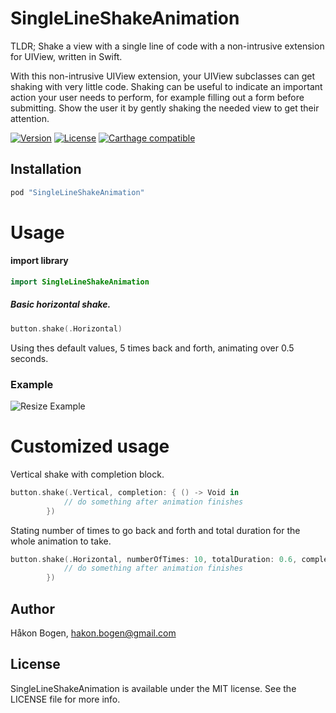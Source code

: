 # SingleLineShakeAnimation
TLDR; Shake a view with a single line of code with a non-intrusive extension for UIView, written in Swift.

With this non-intrusive UIView extension, your UIView subclasses can get shaking with very little code.
Shaking can be useful to indicate an important action your user needs to perform, for example filling out a form before submitting. Show the user it by gently shaking the needed view to get their attention.

[![Version](https://img.shields.io/cocoapods/v/SingleLineShakeAnimation.svg?style=flat)](http://cocoadocs.org/docsets/SingleLineShakeAnimation)
[![License](https://img.shields.io/cocoapods/l/SingleLineShakeAnimation.svg?style=flat)](http://cocoadocs.org/docsets/SingleLineShakeAnimation)
[![Carthage compatible](https://img.shields.io/badge/Carthage-compatible-4BC51D.svg?style=flat)](https://github.com/haaakon/SingleLineShakeAnimation)

## Installation
```ruby
pod "SingleLineShakeAnimation"
```

Usage
=====
#### import library 
```swift
import SingleLineShakeAnimation
```

##### Basic horizontal shake.
```swift
button.shake(.Horizontal)
```
Using thes default values, 5 times back and forth, animating over 0.5 seconds.


### Example
![Resize Example](https://raw.githubusercontent.com/haaakon/SingleLineShakeAnimation/master/example.gif)


Customized usage
=====
Vertical shake with completion block.
```swift
button.shake(.Vertical, completion: { () -> Void in
            // do something after animation finishes
        })
```

Stating number of times to go back and forth and total duration for the whole animation to take.
```swift
button.shake(.Horizontal, numberOfTimes: 10, totalDuration: 0.6, completion: { () -> Void in
            // do something after animation finishes
        })
```

## Author

Håkon Bogen, hakon.bogen@gmail.com

## License

SingleLineShakeAnimation is available under the MIT license. See the LICENSE file for more info.
